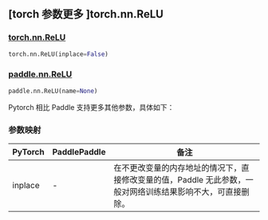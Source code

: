 ## [torch 参数更多 ]torch.nn.ReLU
### [torch.nn.ReLU](https://pytorch.org/docs/stable/generated/torch.nn.ReLU.html?highlight=relu#torch.nn.ReLU)

```python
torch.nn.ReLU(inplace=False)
```

### [paddle.nn.ReLU](https://www.paddlepaddle.org.cn/documentation/docs/zh/develop/api/paddle/nn/ReLU_cn.html#relu)

```python
paddle.nn.ReLU(name=None)
```

Pytorch 相比 Paddle 支持更多其他参数，具体如下：
### 参数映射
| PyTorch       | PaddlePaddle | 备注                                                   |
| ------------- | ------------ | ------------------------------------------------------ |
| inplace       | -            | 在不更改变量的内存地址的情况下，直接修改变量的值，Paddle 无此参数，一般对网络训练结果影响不大，可直接删除。    |

